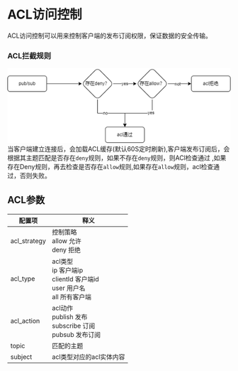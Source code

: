 # ACL访问控制

ACL访问控制可以用来控制客户端的发布订阅权限，保证数据的安全传输。

### ACL拦截规则
![acl.png](../../../assets/images/acl/acl.png)
当客户端建立连接后，会加载ACL缓存(默认60S定时刷新),客户端发布订阅后，会根据其主题匹配是否存在`deny`规则，如果不存在`deny`规则，则ACl检查通过
,如果存在Deny规则，再去检查是否存在`allow`规则,如果存在`allow`规则，acl检查通过，否则失败。


## ACL参数


| **配置项** | **释义**                                                                     |
|---------|----------------------------------------------------------------------------|
| acl_strategy   | 控制策略 <br/>  allow 允许 <br/>  deny 拒绝                                        |
| acl_type     | acl类型 <br/>  ip 客户端ip <br/>  clientId 客户端id <br/> user 用户名 <br/> all 所有客户端 |
| acl_action    | acl动作 <br/> publish 发布 <br/> subscribe 订阅    <br/> pubsub 发布订阅             |
| topic  | 匹配的主题                                                                      |
| subject  | acl类型对应的acl实体内容                                                            |